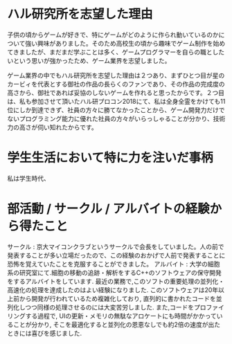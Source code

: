 # ハル研究所を志望した理由

子供の頃からゲームが好きで、特にゲームがどのように作られ動いているのかについて強い興味がありました。そのため高校生の頃から趣味でゲーム制作を始めてきましたが、まだまだ学ぶことは多く、ゲームプログラマーを自らの職としたいという思いが強かったため、ゲーム業界を志望しました。

ゲーム業界の中でもハル研究所を志望した理由は２つあり、まずひとつ目が星のカービィを代表とする御社の作品の長らくのファンであり、その作品の完成度の高さから、御社であれば妥協のしないゲームを作れると思ったからです。２つ目は、私も参加させて頂いたハル研プロコン2018にて、私は全身全霊をかけても11位にしか到達できず、社員の方々に勝てなかったことから、ゲーム開発力だけでないプログラミング能力に優れた社員の方々がいらっしゃることが分かり、技術力の高さが伺い知れたからです。


# 学生生活において特に力を注いだ事柄

私は学生時代、


# 部活動 / サークル / アルバイトの経験から得たこと

サークル : 京大マイコンクラブというサークルで会長をしていました。人の前で発表することが多い立場だったので、この経験のおかげで人前で発表することに恐怖を覚えていたことを克服することができました。
アルバイト : 大学の細胞系の研究室にて.細胞の移動の追跡・解析をするC++のソフトウェアの保守開発をするアルバイトをしています. 最近の業務で,このソフトの重要処理の並列化・高速化の処理を達成したのはよい経験になりました. このソフトウェアは20年以上前から開発が行われているため複雑化しており, 直列的に書かれたコードを並列化しつつ同様の処理させるのには大変苦労しました. また,コードをプロファイリングする過程で, UIの更新・メモリの無駄なアロケートにも時間がかかっていることが分かり, そこを最適化すると並列化の恩恵なしでも約2倍の速度が出たときには喜びを感じました.
